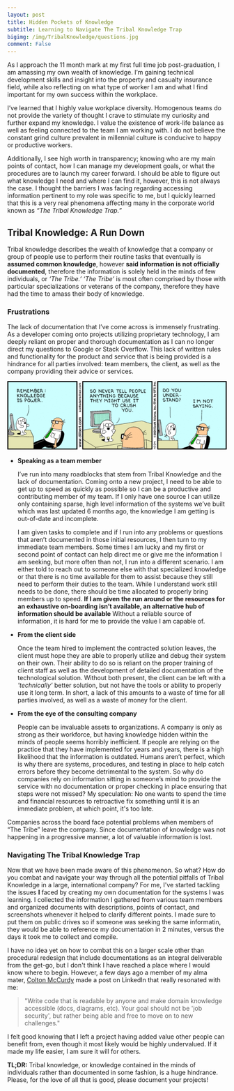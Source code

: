 ```yaml
---
layout: post
title: Hidden Pockets of Knowledge
subtitle: Learning to Navigate The Tribal Knowledge Trap
bigimg: /img/TribalKnowledge/questions.jpg 
comment: False
---
```

<!--- - "/Your Image Path/filename of image" : "comment" -->

As I approach the 11 month mark at my first full time job post-graduation, I am amassing my own wealth of knowledge.  I’m gaining  technical development skills and insight into the property and casualty insurance field, while also reflecting on what type of worker I am and what I find important for my own success within the workplace.  

I’ve learned that I highly value workplace diversity.  Homogenous teams do not provide the variety of thought I crave to stimulate my curiosity and further expand my knowledge. I value the existence of work-life balance as well as feeling connected to the team I am working with.  I do not believe the constant grind culture prevalent in millennial culture is conducive to happy or productive workers. 

Additionally, I see high worth in transparency; knowing who are my main points of contact, how I can manage my development goals, or what the procedures are to launch my career forward. I should be able to figure out what knowledge I need and where I can find it, however, this is not always the case. I thought the barriers I was facing regarding accessing information pertinent to my role was specific to me, but I quickly learned that this is a very real phenomena affecting many in the corporate world known as *“The Tribal Knowledge Trap.”*

## Tribal Knowledge: A Run Down

Tribal knowledge describes the wealth of knowledge that a company or group of people use to perform their routine tasks that eventually is **assumed common knowledge**, however **said information is not officially documented**, therefore the information is solely held in the minds of few individuals, or *‘The Tribe.’* *‘The Tribe’*  is most often comprised by those with particular specializations or veterans of the company, therefore they have had the time to amass their body of knowledge. 

### Frustrations 

The lack of documentation that I’ve come across is immensely frustrating.  As a developer coming onto projects utilizing proprietary technology, I am deeply reliant on proper and thorough documentation as I can no longer direct my questions to Google or Stack Overflow.  This lack of written rules and functionality for the product and service that is being provided is a hindrance for all parties involved: team members, the client, as well as the company providing their advice or services.  

[![Dilbert Comic on Tribal Knowledge](../img/TribalKnowledge/tribalKnowledge.gif "Dilbert Comic on the topic of Tribal Knowledge")](https://dilbert.com/)



* **Speaking as a team member**
  
     I’ve run into many roadblocks that stem from Tribal Knowledge and the lack of documentation.  Coming onto a new project, I need to be able to get up to speed as quickly as possible so I can be a productive and contributing member of my team.  If I only have one source I can utilize only containing sparse, high level information of the systems we’ve built which was last updated 6 months ago, the knowledge I am getting is out-of-date and incomplete.

    I am given tasks to complete and if I run into any problems or questions that aren’t documented in those initial resources, I then turn to my immediate team members.  Some times I am lucky and my first or second point of contact can help direct me or give me the information I am seeking, but more often than not, I run into a different scenario.  I am either told to reach out to someone else with that specialized knowledge or that there is no time available for them to assist because they still need to perform their duties to the team.  While I understand work still needs to be done, there should be time allocated to properly bring members up to speed. **If I am given the run around or the resources for an exhaustive on-boarding isn’t available, an alternative hub of information should be available** Without a reliable source of information, it is hard for me to provide the value I am capable of. 

* **From the client side**

    Once the team hired to implement the contracted solution leaves, the client must hope they are able to properly utilize and debug their system on their own. Their ability to do so is reliant on the proper training of client staff as well as the development of detailed documentation of the technological solution.  Without both present, the client can be left with a *'technically'* better solution, but not have the tools or ability to properly use it long term. In short, a lack of this amounts to a waste of time for all parties involved, as well as a waste of money for the client.  

* **From the eye of the consulting company**

    People can be invaluable assets to organizations. A company is only as strong as their workforce, but having knowledge hidden within the minds of people seems horribly inefficient. If people are relying on the practice that they have implemented for years and years, there is a high likelihood that the information is outdated. Humans aren’t perfect, which is why there are systems, procedures, and testing in place to help catch errors before they become detrimental to the system.  So why do companies rely on information sitting in someone’s mind to provide the service with no documentation or proper checking in place ensuring that steps were not missed?  My speculation: No one wants to spend the time and financial resources to retroactive fix something until it is an immediate problem, at which point, it's too late.

Companies across the board face potential problems when members of “The Tribe” leave the company.  Since documentation of knowledge was not happening in a progressive manner, a lot of valuable information is lost. 

### Navigating The Tribal Knowledge Trap

Now that we have been made aware of this phenomenon. So what? How do you combat and navigate your way through all the potential pitfalls of Tribal Knowledge in a large, international company?  For me, I've started tackling the issues **I** faced by creating my own documentation for the systems I was learning.  I collected the information I gathered from various team members and organized documents with descriptions, points of contact, and screenshots whenever it helped to clarify different points. I made sure to put them on public drives so if someone was seeking the same informatin, they would be able to reference my documentation in 2 minutes, versus the days it took me to collect and compile.  

I have no idea yet on how to combat this on a larger scale other than procedural redesign that include documentations as an integral deliverable from the get-go, but I don't think I have reached a place where I would know where to begin.  However, a few days ago a member of my alma mater, [Colton McCurdy](https://www.linkedin.com/in/mccurdycolton/)  made a post on LinkedIn that really resonated with me:  
> "Write code that is readable by anyone and make domain knowledge accessible (docs, diagrams, etc). Your goal should not be 'job security', but rather being able and free to move on to new challenges." 

I felt good knowing that I left a project having added value other people can benefit from, even though it most likely would be highly undervalued.  If it made my life easier, I am sure it will for others.
 

**TL;DR:** Tribal knowledge, or knowledge contained in the minds of individuals rather than documented in some fashion, is a huge hindrance.  Please, for the love of all that is good, please document your projects!


